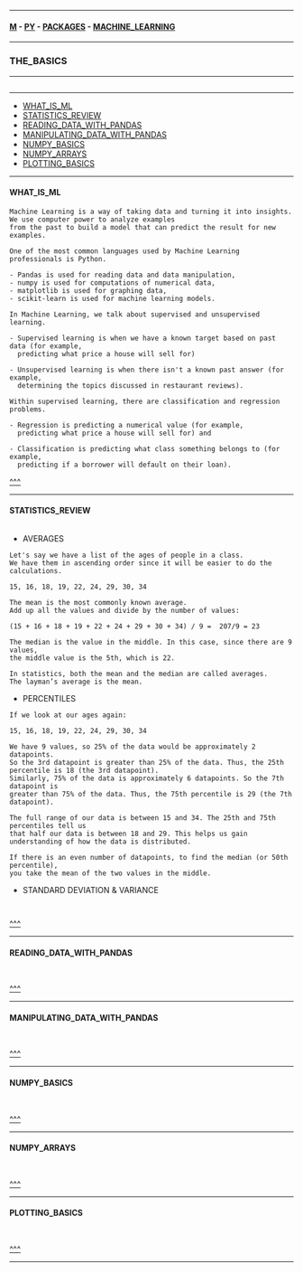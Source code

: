 
---

#### [M](https://github.com/ttltrk/TTT/blob/master/menu.md) - [PY](https://github.com/ttltrk/TTT/blob/master/PY/PY.md) - [PACKAGES](https://github.com/ttltrk/TTT/blob/master/PY/PACKAGES/PACKAGES.md) - [MACHINE_LEARNING](https://github.com/ttltrk/TTT/blob/master/PY/PACKAGES/MACHINE_LEARNING/MACHINE_LEARNING.md)

---

### THE_BASICS

---

```

```

---

* [WHAT_IS_ML](#WHAT_IS_ML)
* [STATISTICS_REVIEW](#STATISTICS_REVIEW)
* [READING_DATA_WITH_PANDAS](#READING_DATA_WITH_PANDAS)
* [MANIPULATING_DATA_WITH_PANDAS](#MANIPULATING_DATA_WITH_PANDAS)
* [NUMPY_BASICS](#NUMPY_BASICS)
* [NUMPY_ARRAYS](#NUMPY_ARRAYS)
* [PLOTTING_BASICS](#PLOTTING_BASICS)

---

#### WHAT_IS_ML

```
Machine Learning is a way of taking data and turning it into insights. We use computer power to analyze examples
from the past to build a model that can predict the result for new examples.
```

```
One of the most common languages used by Machine Learning professionals is Python.

- Pandas is used for reading data and data manipulation,
- numpy is used for computations of numerical data,
- matplotlib is used for graphing data,
- scikit-learn is used for machine learning models.
```

```
In Machine Learning, we talk about supervised and unsupervised learning.

- Supervised learning is when we have a known target based on past data (for example,
  predicting what price a house will sell for)  

- Unsupervised learning is when there isn't a known past answer (for example,
  determining the topics discussed in restaurant reviews).
```

```
Within supervised learning, there are classification and regression problems.

- Regression is predicting a numerical value (for example,
  predicting what price a house will sell for) and

- Classification is predicting what class something belongs to (for example,
  predicting if a borrower will default on their loan).
```

[^^^](#THE_BASICS)

---

#### STATISTICS_REVIEW

```

```

- AVERAGES

```
Let's say we have a list of the ages of people in a class.
We have them in ascending order since it will be easier to do the calculations.

15, 16, 18, 19, 22, 24, 29, 30, 34

The mean is the most commonly known average.
Add up all the values and divide by the number of values:

(15 + 16 + 18 + 19 + 22 + 24 + 29 + 30 + 34) / 9 =  207/9 = 23

The median is the value in the middle. In this case, since there are 9 values,
the middle value is the 5th, which is 22.

In statistics, both the mean and the median are called averages.
The layman’s average is the mean.
```

- PERCENTILES

```
If we look at our ages again:

15, 16, 18, 19, 22, 24, 29, 30, 34

We have 9 values, so 25% of the data would be approximately 2 datapoints.
So the 3rd datapoint is greater than 25% of the data. Thus, the 25th percentile is 18 (the 3rd datapoint).
Similarly, 75% of the data is approximately 6 datapoints. So the 7th datapoint is
greater than 75% of the data. Thus, the 75th percentile is 29 (the 7th datapoint).

The full range of our data is between 15 and 34. The 25th and 75th percentiles tell us
that half our data is between 18 and 29. This helps us gain understanding of how the data is distributed.

If there is an even number of datapoints, to find the median (or 50th percentile),
you take the mean of the two values in the middle.
```

- STANDARD DEVIATION & VARIANCE

```

```

```py

```

[^^^](#THE_BASICS)

---

#### READING_DATA_WITH_PANDAS

```

```

```py

```

[^^^](#THE_BASICS)

---

#### MANIPULATING_DATA_WITH_PANDAS

```

```

```py

```

[^^^](#THE_BASICS)

---

#### NUMPY_BASICS

```

```

```py

```

[^^^](#THE_BASICS)

---

#### NUMPY_ARRAYS

```

```

```py

```

[^^^](#THE_BASICS)

---

#### PLOTTING_BASICS

```

```

```py

```

[^^^](#THE_BASICS)

---
